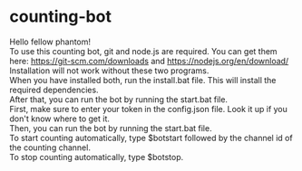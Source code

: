 # counting-bot
Hello fellow phantom!\
To use this counting bot, git and node.js are required. You can get them here: https://git-scm.com/downloads and https://nodejs.org/en/download/ \
Installation will not work without these two programs.\
When you have installed both, run the install.bat file. This will install the required dependencies.\
After that, you can run the bot by running the start.bat file.\
First, make sure to enter your token in the config.json file. Look it up if you don't know where to get it.\
Then, you can run the bot by running the start.bat file.\
To start counting automatically, type $botstart followed by the channel id of the counting channel.\
To stop counting automatically, type $botstop.
